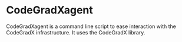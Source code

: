 # CodeGradXagent

CodeGradXagent is a command line script to ease interaction with the
CodeGradX infrastructure. It uses the CodeGradX library.


